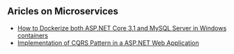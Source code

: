 ## Aricles on Microservices
* [How to Dockerize both ASP.NET Core 3.1 and MySQL Server in Windows containers](https://github.com/mahedee/Articles/blob/master/microservices/Dockerize_Both_MySQL_And_ASP_NET_Core_Web_App_In_Windows_Container.md)
* [Implementation of CQRS Pattern in a ASP.NET Web Application](https://github.com/mahedee/Articles/blob/master/microservices/implementation-of-cqrs-pattern-in-a-asp.net-web-application.md)
